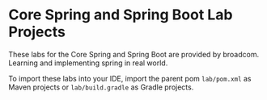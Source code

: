 # Core Spring and Spring Boot Lab Projects

These labs for the Core Spring and Spring Boot are provided by broadcom. Learning and implementing spring in real world.

To import these labs into your IDE, import the parent pom `lab/pom.xml` as Maven projects or `lab/build.gradle` as Gradle projects.
